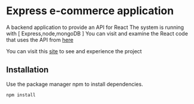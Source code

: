 # Express e-commerce application
A backend application to provide an API for React
The system is running with [ Express,node,mongoDB ]
You can visit and examine the React code that uses the API from [here](https://github.com/Eslam477/mern-ecommerce-project-frontend)

You can visit this [site](https://mern-ecommerce-project-frontend.onrender.com/) to see and experience the project

## Installation

Use the package manager npm to install dependencies.

```bash
npm install
```

